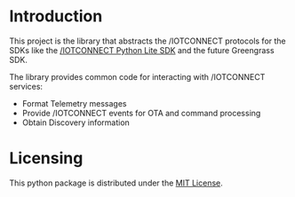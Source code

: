 # Introduction
This project is the library that abstracts the /IOTCONNECT protocols for the SDKs like the
[/IOTCONNECT Python Lite SDK](https://github.com/avnet-iotconnect/iotc-python-lite-sdk)
and the future Greengrass SDK.

The library provides common code for interacting with /IOTCONNECT services:
* Format Telemetry messages
* Provide /IOTCONNECT events for OTA and command processing
* Obtain Discovery information

# Licensing

This python package is distributed under the [MIT License](LICENSE.md).


